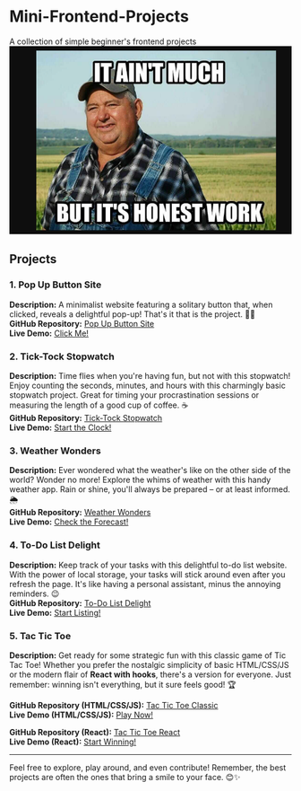 # Mini-Frontend-Projects
A collection of simple beginner's frontend projects ![Hope you get it](Its-not-much-but-its-honest-work.png)

## Projects

### 1. Pop Up Button Site
**Description:** A minimalist website featuring a solitary button that, when clicked, reveals a delightful pop-up! That's it that is the project. 🫠🎉  
**GitHub Repository:** [Pop Up Button Site](https://github.com/Sanket-Deb/PopUpbuttonSite)  
**Live Demo:** [Click Me!](https://sanket-deb.github.io/PopUpbuttonSite/)

### 2. Tick-Tock Stopwatch
**Description:** Time flies when you're having fun, but not with this stopwatch! Enjoy counting the seconds, minutes, and hours with this charmingly basic stopwatch project. Great for timing your procrastination sessions or measuring the length of a good cup of coffee. ☕  
**GitHub Repository:** [Tick-Tock Stopwatch](https://github.com/Sanket-Deb/Stopwatch)  
**Live Demo:** [Start the Clock!](https://sanket-deb.github.io/Stopwatch/)

### 3. Weather Wonders
**Description:** Ever wondered what the weather's like on the other side of the world? Wonder no more! Explore the whims of weather with this handy weather app. Rain or shine, you'll always be prepared – or at least informed. 🌦️  
**GitHub Repository:** [Weather Wonders](https://github.com/Sanket-Deb/WeatherApp)  
**Live Demo:** [Check the Forecast!](https://sanket-deb.github.io/WeatherApp/)

### 4. To-Do List Delight
**Description:** Keep track of your tasks with this delightful to-do list website. With the power of local storage, your tasks will stick around even after you refresh the page. It's like having a personal assistant, minus the annoying reminders. 😉  
**GitHub Repository:** [To-Do List Delight](https://github.com/Sanket-Deb/To-Do_js)  
**Live Demo:** [Start Listing!](https://sanket-deb.github.io/To-Do_js/)

### 5. Tac Tic Toe
**Description:** Get ready for some strategic fun with this classic game of Tic Tac Toe! Whether you prefer the nostalgic simplicity of basic HTML/CSS/JS or the modern flair of **React with hooks**, there's a version for everyone. Just remember: winning isn't everything, but it sure feels good! 🏆 

**GitHub Repository (HTML/CSS/JS):** [Tac Tic Toe Classic](https://github.com/Sanket-Deb/TicTacToe-js)  
**Live Demo (HTML/CSS/JS):** [Play Now!](https://sanket-deb.github.io/TicTacToe-js/)

**GitHub Repository (React):** [Tac Tic Toe React](https://github.com/Sanket-Deb/tictactoe-react)  
**Live Demo (React):** [Start Winning!](https://sanket-deb.github.io/tictactoe-react/)

---

Feel free to explore, play around, and even contribute! Remember, the best projects are often the ones that bring a smile to your face. 😊✨

